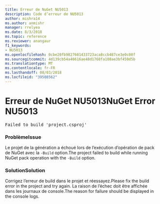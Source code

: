 ```yaml
---
title: Erreur de NuGet NU5013
description: Code d’erreur de NU5013
author: mishra14
ms.author: anmishr
manager: rrelyea
ms.date: 8/3/2018
ms.topic: reference
ms.reviewer: anangaur
f1_keywords:
- NU5013
ms.openlocfilehash: 0cbe20fb9827601433723aca8ccb487ce3e0c00f
ms.sourcegitcommit: 4d139cb54a46616ae48d1768fa108ae3bf450d5b
ms.translationtype: MT
ms.contentlocale: fr-FR
ms.lasthandoff: 08/03/2018
ms.locfileid: "39508562"
---
```

# <a name="nuget-error-nu5013"></a><span data-ttu-id="0dcd2-103">Erreur de NuGet NU5013</span><span class="sxs-lookup"><span data-stu-id="0dcd2-103">NuGet Error NU5013</span></span>
<pre>Failed to build 'project.csproj'</pre>

### <a name="issue"></a><span data-ttu-id="0dcd2-104">Problème</span><span class="sxs-lookup"><span data-stu-id="0dcd2-104">Issue</span></span>

<span data-ttu-id="0dcd2-105">Le projet de la génération a échoué lors de l’exécution d’opération de pack de NuGet avec la `-Build` option.</span><span class="sxs-lookup"><span data-stu-id="0dcd2-105">The project failed to build while running NuGet pack operation with the `-Build` option.</span></span>


### <a name="solution"></a><span data-ttu-id="0dcd2-106">Solution</span><span class="sxs-lookup"><span data-stu-id="0dcd2-106">Solution</span></span>

<span data-ttu-id="0dcd2-107">Corrigez l’erreur de build dans le projet et réessayez.</span><span class="sxs-lookup"><span data-stu-id="0dcd2-107">Please fix the build error in the project and try again.</span></span> <span data-ttu-id="0dcd2-108">La raison de l’échec doit être affichée dans les journaux de console.</span><span class="sxs-lookup"><span data-stu-id="0dcd2-108">The reason for failure should be displayed in the console logs.</span></span>

